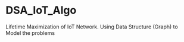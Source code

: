# DSA_IoT_Algo
Lifetime Maximization of IoT Network. Using Data Structure (Graph) to Model the problems
